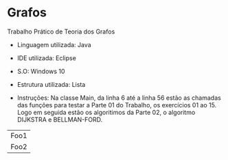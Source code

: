 # Grafos
Trabalho Prático de Teoria dos Grafos



* Linguagem utilizada:  Java

* IDE utilizada:  Eclipse

* S.O: Windows 10

* Estrutura utilizada:  Lista

* Instruções:  Na classe Main, da linha 6 até a linha 56 estão as chamadas das funções para testar a Parte 01 do Trabalho, os exercícios 01 ao 15. Logo em seguida estão os algoritimos da Parte 02, o algoritmo DIJKSTRA e BELLMAN-FORD.



<table>
    <tr>
        <td>Foo1</td>
    </tr>
    <tr>
        <td>Foo2</td>
    </tr>
</table>



